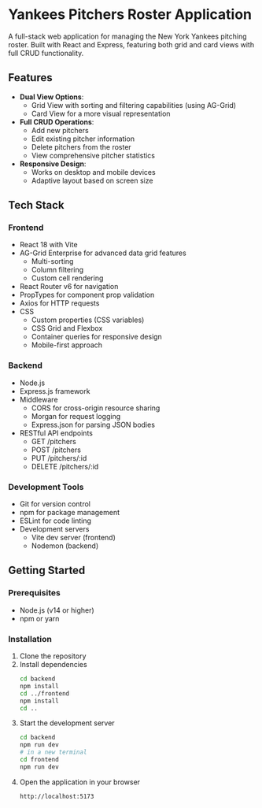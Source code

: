 # Yankees Pitchers Roster Application

A full-stack web application for managing the New York Yankees pitching roster. Built with React and Express, featuring both grid and card views with full CRUD functionality.

## Features

- **Dual View Options**:
  - Grid View with sorting and filtering capabilities (using AG-Grid)
  - Card View for a more visual representation
- **Full CRUD Operations**:
  - Add new pitchers
  - Edit existing pitcher information
  - Delete pitchers from the roster
  - View comprehensive pitcher statistics
- **Responsive Design**:
  - Works on desktop and mobile devices
  - Adaptive layout based on screen size

## Tech Stack

### Frontend
- React 18 with Vite
- AG-Grid Enterprise for advanced data grid features
  - Multi-sorting
  - Column filtering
  - Custom cell rendering
- React Router v6 for navigation
- PropTypes for component prop validation
- Axios for HTTP requests
- CSS
  - Custom properties (CSS variables)
  - CSS Grid and Flexbox
  - Container queries for responsive design
  - Mobile-first approach

### Backend
- Node.js
- Express.js framework
- Middleware
  - CORS for cross-origin resource sharing
  - Morgan for request logging
  - Express.json for parsing JSON bodies
- RESTful API endpoints
  - GET /pitchers
  - POST /pitchers
  - PUT /pitchers/:id
  - DELETE /pitchers/:id

### Development Tools
- Git for version control
- npm for package management
- ESLint for code linting
- Development servers
  - Vite dev server (frontend)
  - Nodemon (backend)

## Getting Started

### Prerequisites
- Node.js (v14 or higher)
- npm or yarn

### Installation

1. Clone the repository
2. Install dependencies
   ```bash
   cd backend
   npm install
   cd ../frontend
   npm install
   cd ..
   ```
3. Start the development server
   ```bash
   cd backend
   npm run dev
   # in a new terminal
   cd frontend
   npm run dev
   ```
4. Open the application in your browser
   ```bash
   http://localhost:5173
   ```
